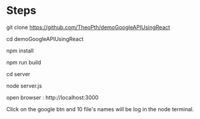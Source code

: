 # Steps

git clone https://github.com/TheoPth/demoGoogleAPIUsingReact

cd demoGoogleAPIUsingReact

npm install

npm run build

cd server

node server.js

open browser : http://localhost:3000

Click on the google btn and 10 file's names will be log in the node terminal.
